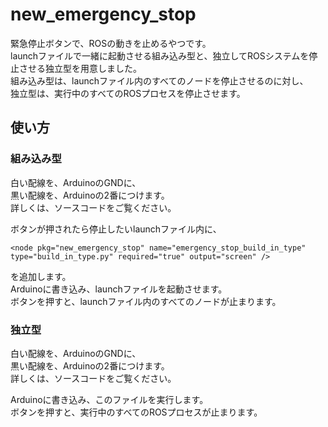 # new_emergency_stop

緊急停止ボタンで、ROSの動きを止めるやつです。  
launchファイルで一緒に起動させる組み込み型と、独立してROSシステムを停止させる独立型を用意しました。  
組み込み型は、launchファイル内のすべてのノードを停止させるのに対し、  
独立型は、実行中のすべてのROSプロセスを停止させます。  

## 使い方
### 組み込み型
白い配線を、ArduinoのGNDに、  
黒い配線を、Arduinoの2番につけます。  
詳しくは、ソースコードをご覧ください。  

ボタンが押されたら停止したいlaunchファイル内に、  
```
<node pkg="new_emergency_stop" name="emergency_stop_build_in_type" type="build_in_type.py" required="true" output="screen" />
```
を追加します。  
Arduinoに書き込み、launchファイルを起動させます。  
ボタンを押すと、launchファイル内のすべてのノードが止まります。  


### 独立型
白い配線を、ArduinoのGNDに、  
黒い配線を、Arduinoの2番につけます。  
詳しくは、ソースコードをご覧ください。  

Arduinoに書き込み、このファイルを実行します。  
ボタンを押すと、実行中のすべてのROSプロセスが止まります。
